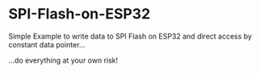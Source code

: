# SPI-Flash-on-ESP32
Simple Example to write data to SPI Flash on ESP32 and direct access by constant data pointer...

...do everything at your own risk! 
